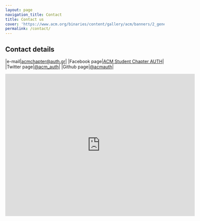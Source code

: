 ```yaml
---
layout: page
navigation_title: Contact
title: Contact us
cover: 'https://www.acm.org/binaries/content/gallery/acm/banners/2_generic_acm_banner.jpg/2_generic_acm_banner.jpg/acm%3Adesktopbanner'
permalink: /contact/
---
```


## Contact details

|e-mail|[acmchapter@auth.gr](mailto:acmauthchapter@gmail.com)|
|Facebook page|[ACM Student Chapter AUTH](https://www.facebook.com/acmauth/?ref=aymt_homepage_panel)|
|Twitter page|[@acm_auth](https://twitter.com/acm_auth)|
|Github page|[@acmauth](https://github.com/acmauth)|

<iframe src="https://www.google.com/maps/embed?pb=!1m18!1m12!1m3!1d3027.855773358091!2d22.95501531590445!3d40.63306255037703!2m3!1f0!2f0!3f0!3m2!1i1024!2i768!4f13.1!3m3!1m2!1s0x14a8385599cf7087%3A0xbd80a9587bcadf39!2zzpfOvM65z4zPgc6_z4bOv8-CIM6gzrvOt8-Bzr_Phs6_z4HOuc66zq7PgiDOkc6gzpg!5e0!3m2!1sen!2sfr!4v1475448367721" width="600" height="450" frameborder="0" style="border:0" allowfullscreen></iframe>
